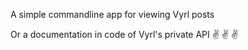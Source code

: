
A simple commandline app for viewing Vyrl posts

Or a documentation in code of Vyrl's private API ✌️ ✌️ ✌️ 
